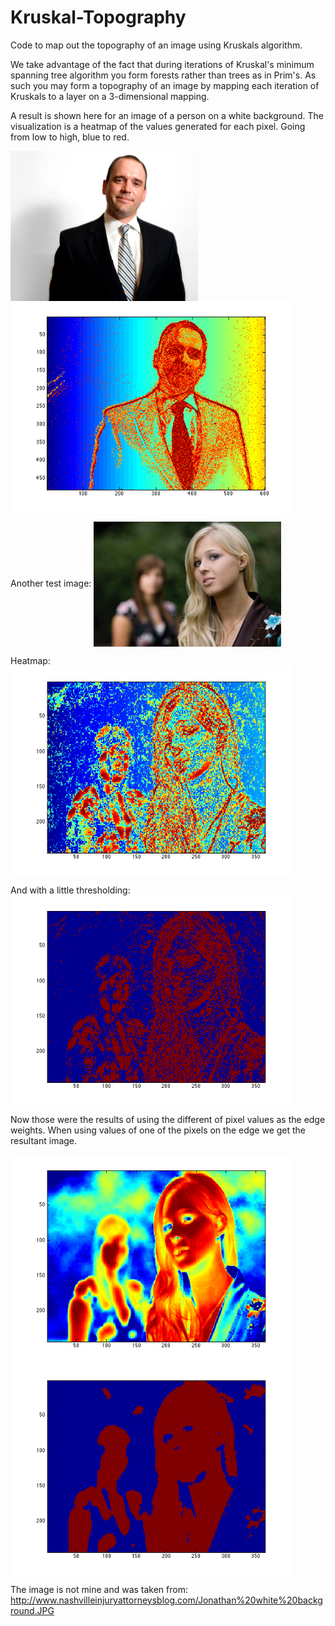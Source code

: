 Kruskal-Topography
==================
Code to map out the topography of an image using Kruskals algorithm. 

We take advantage of the fact that during iterations of Kruskal's minimum spanning tree algorithm you form forests rather than trees as in Prim's. As such you may form a topography of an image by mapping each iteration of Kruskals to a layer on a 3-dimensional mapping.

A result is shown here for an image of a person on a white background. The visualization is a heatmap of the values generated for each pixel. Going from low to high, blue to red.

<img src="/john.png" align="center" width="300px" />
<img src="/john_top.png" align="center" width="450px" />

Another test image: 
<img src="/personInFocus.png" align="center" width="300px" />

Heatmap: <img src="/personInFocus_top.png" align="center" width="450px" />

And with a little thresholding: <img src="/personInFocus_top_thresholded.png" align="center" width="450px" />

Now those were the results of using the different of pixel values as the edge weights. When using values of one of the pixels on the edge we get the resultant image.

<img src="/personInFocus_top2.png" align="center" width="450px" />
<img src="/personInFocus_top2_thresholded.png" align="center" width="450px" />



The image is not mine and was taken from: http://www.nashvilleinjuryattorneysblog.com/Jonathan%20white%20background.JPG
